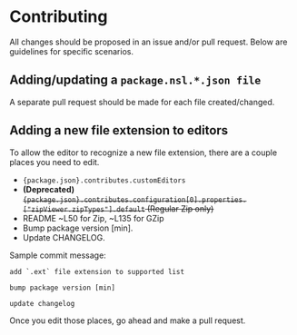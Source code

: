 # Contributing

All changes should be proposed in an issue and/or pull request. Below are guidelines for specific scenarios.

## Adding/updating a `package.nsl.*.json file`

A separate pull request should be made for each file created/changed.

## Adding a new file extension to editors

To allow the editor to recognize a new file extension, there are a couple places you need to edit.

- `{package.json}.contributes.customEditors`
- **(Deprecated)** ~~`{package.json}.contributes.configuration[0].properties.["zipViewer.zipTypes"].default` (Regular Zip only)~~
- README ~L50 for Zip, ~L135 for GZip
- Bump package version [min].
- Update CHANGELOG.

Sample commit message:

```plaintext
add `.ext` file extension to supported list

bump package version [min]

update changelog
```

Once you edit those places, go ahead and make a pull request.
